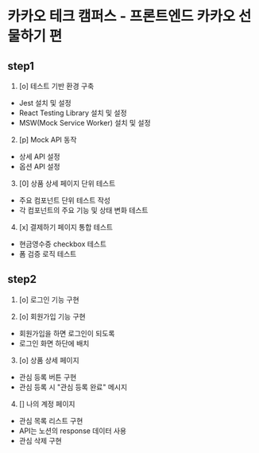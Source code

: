 # 카카오 테크 캠퍼스 - 프론트엔드 카카오 선물하기 편

## step1

1. [o] 테스트 기반 환경 구축

- Jest 설치 및 설정
- React Testing Library 설치 및 설정
- MSW(Mock Service Worker) 설치 및 설정

2. [p] Mock API 동작

- 상세 API 설정
- 옵션 API 설정

3. [0] 상품 상세 페이지 단위 테스트

- 주요 컴포넌트 단위 테스트 작성
- 각 컴포넌트의 주요 기능 및 상태 변화 테스트

4. [x] 결제하기 페이지 통합 테스트

- 현금영수증 checkbox 테스트
- 폼 검증 로직 테스트

## step2

1. [o] 로그인 기능 구현

2. [o] 회원가입 기능 구현

- 회원가입을 하면 로그인이 되도록
- 로그인 화면 하단에 배치

3. [o] 상품 상세 페이지

- 관심 등록 버튼 구현
- 관심 등록 시 "관심 등록 완료" 메시지

4. [] 나의 계정 페이지

- 관심 목록 리스트 구현
- API는 노션의 response 데이터 사용
- 관심 삭제 구현
